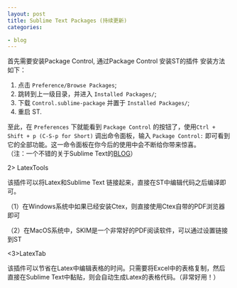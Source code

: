 ```yaml
---
layout: post
title: Sublime Text Packages (持续更新)
categories:

- blog
---
```



首先需要安装Package Control, 通过Package Control 安装ST的插件
安装方法如下：

1. 点击 `Preference/Browse Packages`;
2. 跳转到上一级目录，并进入 `Installed Packages/`;
3. 下载 `Control.sublime-package` 并置于 `Installed Packages/`;
4. 重启 ST.  

至此，在 `Preferences` 下就能看到 `Package Control` 的按钮了，使用`Ctrl + Shift + p (C-S-p for Short)` 调出命令面板，输入 `Package Control:` 即可看到它的全部功能。这一命令面板在你今后的使用中会不断给你带来惊喜。  
（注：一个不错的关于Sublime Text的[BLOG](http://liam0205.me/Sublime-elegant/)）



2> LatexTools 

该插件可以将Latex和Sublime Text 链接起来，直接在ST中编辑代码之后编译即可。

（1）在Windows系统中如果已经安装Ctex，则直接使用Ctex自带的PDF浏览器即可

（2）在MacOS系统中，SKIM是一个非常好的PDF阅读软件，可以通过设置链接到ST



<3>LatexTab

该插件可以节省在Latex中编辑表格的时间。只需要将Excel中的表格复制，然后直接在Sublime Text中黏贴，则会自动生成Latex的表格代码。（非常好用！）









